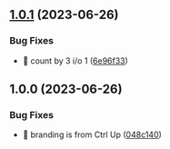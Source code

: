 ## [1.0.1](https://github.com/ctrlup-io/doplf/compare/v1.0.0...v1.0.1) (2023-06-26)


### Bug Fixes

* 🐛 count by 3 i/o 1 ([6e96f33](https://github.com/ctrlup-io/doplf/commit/6e96f33839db9ad8e7fc617e54475dee4b6af186))

## 1.0.0 (2023-06-26)


### Bug Fixes

* 🐛 branding is from Ctrl Up ([048c140](https://github.com/ctrlup-io/doplf/commit/048c140a104053243aebe587cf935a5157dfeab4))
